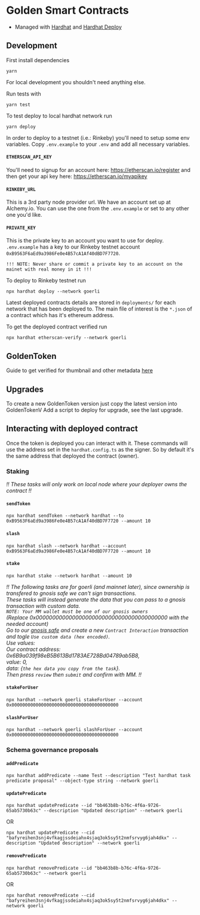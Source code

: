 # Golden Smart Contracts

- Managed with [Hardhat](https://hardhat.org/getting-started/) and [Hardhat Deploy](https://github.com/wighawag/hardhat-deploy)

## Development

First install dependencies

```
yarn
```

For local development you shouldn't need anything else.

Run tests with

```
yarn test
```

To test deploy to local hardhat network run

```
yarn deploy
```

In order to deploy to a testnet (i.e.: Rinkeby) you'll need to setup some env variables.
Copy `.env.example` to your `.env` and add all necessary variables.

#### `ETHERSCAN_API_KEY`

You'll need to signup for an account here: https://etherscan.io/register and then get your api key here: https://etherscan.io/myapikey

#### `RINKEBY_URL`

This is a 3rd party node provider url. We have an account set up at Alchemy.io. You can use the one from the `.env.example` or set to any other one you'd like.

#### `PRIVATE_KEY`

This is the private key to an account you want to use for deploy. `.env.example` has a key to our Rinkeby testnet account `0xB9563F6aEd9a3986Fe0e4B57cA1Af40dBD7F7720`.

`!!! NOTE: Never share or commit a private key to an account on the mainet with real money in it !!!`

To deploy to Rinkeby testnet run

```
npx hardhat deploy --network goerli
```

Latest deployed contracts details are stored in `deployments/` for each network that has been deployed to. The main file of interest is the `*.json` of a contract which has it's ethereum address.

To get the deployed contract verified run

```
npx hardhat etherscan-verify --network goerli
```

## GoldenToken

Guide to get verified for thumbnail and other metadata [here](https://info.etherscan.com/token-update-guide/)
## Upgrades

To create a new GoldenToken version just copy the latest version into GoldenTokenV<number> 
Add a script to deploy for upgrade, see the last upgrade.
## Interacting with deployed contract

Once the token is deployed you can interact with it. These commands will use the address set in the `hardhat.config.ts` as the signer. So by default it's the same address that deployed the contract (owner).

### Staking

_!! These tasks will only work on local node where your deployer owns the contract !!_

#### `sendToken`

```
npx hardhat sendToken --network hardhat --to 0xB9563F6aEd9a3986Fe0e4B57cA1Af40dBD7F7720 --amount 10
```

#### `slash`

```
npx hardhat slash --network hardhat --account 0xB9563F6aEd9a3986Fe0e4B57cA1Af40dBD7F7720 --amount 10
```

#### `stake`

```
npx hardhat stake --network hardhat --amount 10
```

_!! The following tasks are for goerli (and mainnet later), since ownership is transfered to 
gnosis safe we can't sign transactions. 
<br />These tasks will instead generate the data
that you can pass to a gnosis transaction with custom data.
<br />`NOTE: Your MM wallet must be one of our gnosis owners`
<br />(Replace 0x0000000000000000000000000000000000000000 with the needed account)
<br />Go to our [gnosis safe](https://gnosis-safe.io/app/gor:0xF3dC74fDB8b3F53Ab11889bc6F27D9a5654bCBb4/home)
and create a new `Contract Interaction` transaction and togle `Use custom data (hex encoded)`. 
<br />Use values:<br />Our contract address: 0x6B9a039f98eB5B613Bd1783AE728Bd04789ab5B8, <br />value: 0, <br />data: {`the hex data you copy from the task`}.<br />Then press `review` then `submit` and confirm with MM. 
 !!_
#### `stakeForUser`

```
npx hardhat --network goerli stakeForUser --account 0x0000000000000000000000000000000000000000
```
#### `slashForUser`

```
npx hardhat --network goerli slashForUser --account 0x0000000000000000000000000000000000000000
```

### Schema governance proposals

#### `addPredicate`

```
npx hardhat addPredicate --name Test --description "Test hardhat task predicate proposal" --object-type string --network goerli
```

#### `updatePredicate`

```
npx hardhat updatePredicate --id "bb463b8b-b76c-4f6a-9726-65ab5730b63c" --description "Updated description" --network goerli
```

OR

```
npx hardhat updatePredicate --cid "bafyreihen3snj4vfkagjssdeiahx4sjaq3ok5sy5t2nmfsrvyg6jah4dkx" --description "Updated description" --network goerli
```

#### `removePredicate`

```
npx hardhat removePredicate --id "bb463b8b-b76c-4f6a-9726-65ab5730b63c" --network goerli
```

OR

```
npx hardhat removePredicate --cid "bafyreihen3snj4vfkagjssdeiahx4sjaq3ok5sy5t2nmfsrvyg6jah4dkx" --network goerli
```
